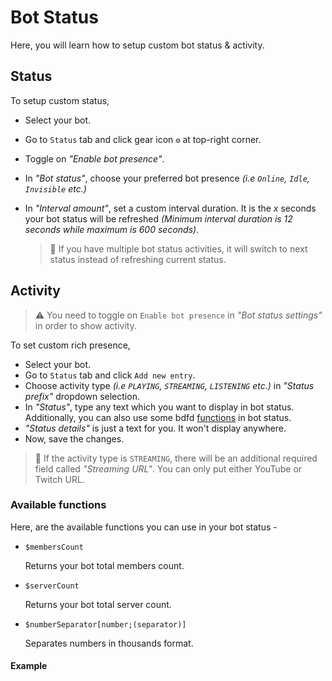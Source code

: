 # Bot Status
Here, you will learn how to setup custom bot status & activity.

## Status
To setup custom status,
- Select your bot.
- Go to `Status` tab and click gear icon `⚙️` at top-right corner.
- Toggle on *"Enable bot presence"*.
- In *"Bot status"*, choose your preferred bot presence _(i.e `Online`, `Idle`, `Invisible` etc.)_
- In *"Interval amount"*, set a custom interval duration. It is the _x_ seconds your bot status will be refreshed _(Minimum interval duration is 12 seconds while maximum is 600 seconds)_.

    > 📝 If you have multiple bot status activities, it will switch to next status instead of refreshing current status.

## Activity
> ⚠️ You need to toggle on `Enable bot presence` in *"Bot status settings"* in order to show activity.

To set custom rich presence,
- Select your bot.
- Go to `Status` tab and click `Add new entry`.
- Choose activity type _(i.e `PLAYING`, `STREAMING`, `LISTENING` etc.)_ in *"Status prefix"* dropdown selection.
- In *"Status"*, type any text which you want to display in bot status. Additionally, you can also use some bdfd [functions](#available-functions) in bot status.
- *"Status details"* is just a text for you. It won't display anywhere.
- Now, save the changes.

> 📝 If the activity type is `STREAMING`, there will be an additional required field called *"Streaming URL"*. You can only put either YouTube or Twitch URL.

### Available functions
Here, are the available functions you can use in your bot status -

- `$membersCount`

    Returns your bot total members count.
- `$serverCount`

    Returns your bot total server count.
- `$numberSeparator[number;(separator)]`

    Separates numbers in thousands format.

#### Example
